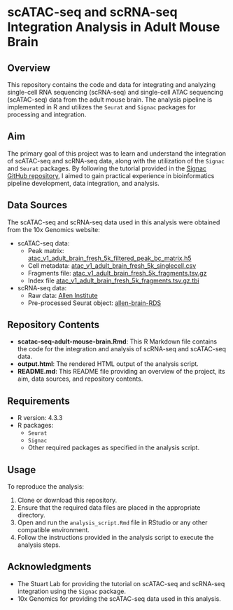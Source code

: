 # scATAC-seq and scRNA-seq Integration Analysis in Adult Mouse Brain

## Overview
This repository contains the code and data for integrating and analyzing single-cell RNA sequencing (scRNA-seq) and single-cell ATAC sequencing (scATAC-seq) data from the adult mouse brain. The analysis pipeline is implemented in R and utilizes the `Seurat` and `Signac` packages for processing and integration.

## Aim
The primary goal of this project was to learn and understand the integration of scATAC-seq and scRNA-seq data, along with the utilization of the `Signac` and `Seurat` packages. By following the tutorial provided in the [Signac GitHub repository](https://github.com/stuart-lab/signac/blob/master/vignettes/mouse_brain_vignette.Rmd), I aimed to gain practical experience in bioinformatics pipeline development, data integration, and analysis.

## Data Sources
The scATAC-seq and scRNA-seq data used in this analysis were obtained from the 10x Genomics website:
- scATAC-seq data:
  - Peak matrix: [atac_v1_adult_brain_fresh_5k_filtered_peak_bc_matrix.h5](http://cf.10xgenomics.com/samples/cell-atac/1.1.0/atac_v1_adult_brain_fresh_5k/atac_v1_adult_brain_fresh_5k_filtered_peak_bc_matrix.h5)
  - Cell metadata: [atac_v1_adult_brain_fresh_5k_singlecell.csv](http://cf.10xgenomics.com/samples/cell-atac/1.1.0/atac_v1_adult_brain_fresh_5k/atac_v1_adult_brain_fresh_5k_singlecell.csv)
  - Fragments file: [atac_v1_adult_brain_fresh_5k_fragments.tsv.gz](http://cf.10xgenomics.com/samples/cell-atac/1.1.0/atac_v1_adult_brain_fresh_5k/atac_v1_adult_brain_fresh_5k_fragments.tsv.gz)
  - Index file [atac_v1_adult_brain_fresh_5k_fragments.tsv.gz.tbi](http://cf.10xgenomics.com/samples/cell-atac/1.1.0/atac_v1_adult_brain_fresh_5k/atac_v1_adult_brain_fresh_5k_fragments.tsv.gz.tbi)
- scRNA-seq data:
  - Raw data: [Allen Institute](http://celltypes.brain-map.org/api/v2/well_known_file_download/694413985)
  - Pre-processed Seurat object: [allen-brain-RDS](https://signac-objects.s3.amazonaws.com/allen_brain.rds)

## Repository Contents
- **scatac-seq-adult-mouse-brain.Rmd**: This R Markdown file contains the code for the integration and analysis of scRNA-seq and scATAC-seq data.
- **output.html**: The rendered HTML output of the analysis script.
- **README.md**: This README file providing an overview of the project, its aim, data sources, and repository contents.

## Requirements
- R version: 4.3.3
- R packages:
  - `Seurat`
  - `Signac`
  - Other required packages as specified in the analysis script.

## Usage
To reproduce the analysis:
1. Clone or download this repository.
2. Ensure that the required data files are placed in the appropriate directory.
3. Open and run the `analysis_script.Rmd` file in RStudio or any other compatible environment.
4. Follow the instructions provided in the analysis script to execute the analysis steps.

## Acknowledgments
- The Stuart Lab for providing the tutorial on scATAC-seq and scRNA-seq integration using the `Signac` package.
- 10x Genomics for providing the scATAC-seq data used in this analysis.
